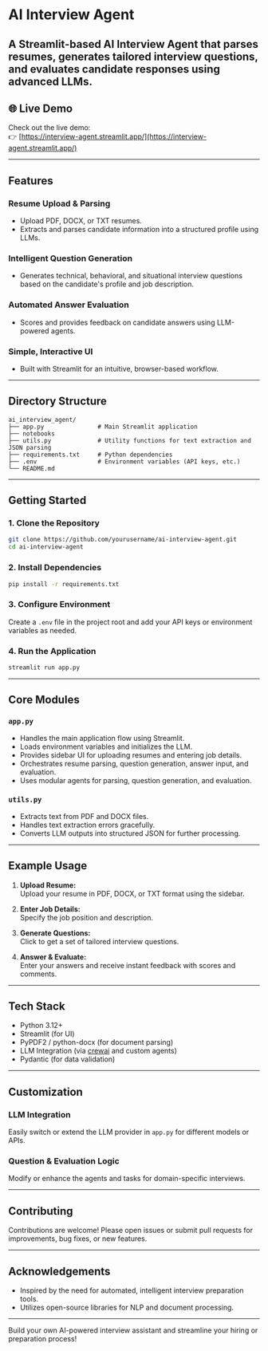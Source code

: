 # AI Interview Agent

A Streamlit-based AI Interview Agent that parses resumes, generates tailored interview questions, and evaluates candidate responses using advanced LLMs.
---

## 🌐 Live Demo

Check out the live demo:  
👉 [https://interview-agent.streamlit.app/](https://interview-agent.streamlit.app/)

---

## Features

### Resume Upload & Parsing
- Upload PDF, DOCX, or TXT resumes.
- Extracts and parses candidate information into a structured profile using LLMs.

### Intelligent Question Generation
- Generates technical, behavioral, and situational interview questions based on the candidate's profile and job description.

### Automated Answer Evaluation
- Scores and provides feedback on candidate answers using LLM-powered agents.

### Simple, Interactive UI
- Built with Streamlit for an intuitive, browser-based workflow.

---

## Directory Structure

```
ai_interview_agent/
├── app.py               # Main Streamlit application
├── notebooks
├── utils.py             # Utility functions for text extraction and JSON parsing
├── requirements.txt     # Python dependencies
├── .env                 # Environment variables (API keys, etc.)
└── README.md
```

---

## Getting Started

### 1. Clone the Repository

```bash
git clone https://github.com/yourusername/ai-interview-agent.git
cd ai-interview-agent
```

### 2. Install Dependencies

```bash
pip install -r requirements.txt
```

### 3. Configure Environment

Create a `.env` file in the project root and add your API keys or environment variables as needed.

### 4. Run the Application

```bash
streamlit run app.py
```

---

## Core Modules

### `app.py`
- Handles the main application flow using Streamlit.
- Loads environment variables and initializes the LLM.
- Provides sidebar UI for uploading resumes and entering job details.
- Orchestrates resume parsing, question generation, answer input, and evaluation.
- Uses modular agents for parsing, question generation, and evaluation.

### `utils.py`
- Extracts text from PDF and DOCX files.
- Handles text extraction errors gracefully.
- Converts LLM outputs into structured JSON for further processing.

---

## Example Usage

1. **Upload Resume:**  
   Upload your resume in PDF, DOCX, or TXT format using the sidebar.

2. **Enter Job Details:**  
   Specify the job position and description.

3. **Generate Questions:**  
   Click to get a set of tailored interview questions.

4. **Answer & Evaluate:**  
   Enter your answers and receive instant feedback with scores and comments.

---

## Tech Stack

- Python 3.12+
- Streamlit (for UI)
- PyPDF2 / python-docx (for document parsing)
- LLM Integration (via [crewai](https://github.com/crewai/crewai) and custom agents)
- Pydantic (for data validation)

---

## Customization

### LLM Integration
Easily switch or extend the LLM provider in `app.py` for different models or APIs.

### Question & Evaluation Logic
Modify or enhance the agents and tasks for domain-specific interviews.

---

## Contributing

Contributions are welcome! Please open issues or submit pull requests for improvements, bug fixes, or new features.

---


## Acknowledgements

- Inspired by the need for automated, intelligent interview preparation tools.
- Utilizes open-source libraries for NLP and document processing.

---

Build your own AI-powered interview assistant and streamline your hiring or preparation process!
